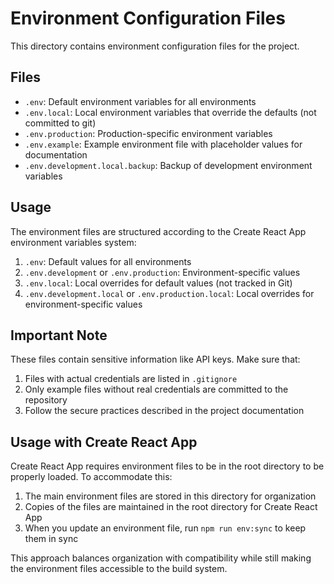 # Environment Configuration Files

This directory contains environment configuration files for the project.

## Files

- `.env`: Default environment variables for all environments
- `.env.local`: Local environment variables that override the defaults (not committed to git)
- `.env.production`: Production-specific environment variables
- `.env.example`: Example environment file with placeholder values for documentation
- `.env.development.local.backup`: Backup of development environment variables

## Usage

The environment files are structured according to the Create React App environment variables system:

1. `.env`: Default values for all environments
2. `.env.development` or `.env.production`: Environment-specific values
3. `.env.local`: Local overrides for default values (not tracked in Git)
4. `.env.development.local` or `.env.production.local`: Local overrides for environment-specific values

## Important Note

These files contain sensitive information like API keys. Make sure that:

1. Files with actual credentials are listed in `.gitignore`
2. Only example files without real credentials are committed to the repository
3. Follow the secure practices described in the project documentation

## Usage with Create React App

Create React App requires environment files to be in the root directory to be properly loaded. To accommodate this:

1. The main environment files are stored in this directory for organization
2. Copies of the files are maintained in the root directory for Create React App
3. When you update an environment file, run `npm run env:sync` to keep them in sync

This approach balances organization with compatibility while still making the environment files accessible to the build system.